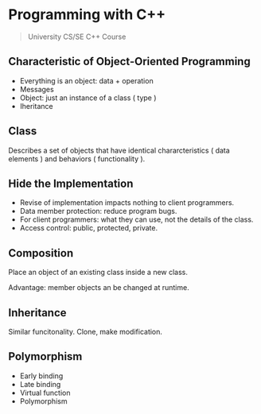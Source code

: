# Programming with C++

> University CS/SE C++ Course

## Characteristic of Object-Oriented Programming
* Everything is an object: data + operation
* Messages
* Object: just an instance of a class ( type )
* Iheritance

## Class
Describes a set of objects that have identical chararcteristics ( data elements ) and behaviors ( functionality ).

## Hide the Implementation
* Revise of implementation impacts nothing to client programmers.
* Data member protection: reduce program bugs.
* For client programmers: what they can use, not the details of the class.
* Access control: public, protected, private.

## Composition
Place an object of an existing class inside a new class.

Advantage: member objects an be changed at runtime.

## Inheritance
Similar funcitonality. Clone, make modification.

## Polymorphism
* Early binding
* Late binding
* Virtual function
* Polymorphism

